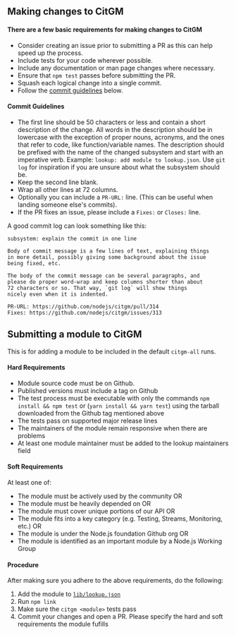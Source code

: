 ## Making changes to CitGM

#### There are a few basic requirements for making changes to CitGM

- Consider creating an issue prior to submitting a PR as this can help speed up
  the process.
- Include tests for your code wherever possible.
- Include any documentation or man page changes where necessary.
- Ensure that `npm test` passes before submitting the PR.
- Squash each logical change into a single commit.
- Follow the [commit guidelines](#commit-guidelines) below.

#### Commit Guidelines

- The first line should be 50 characters or less and contain a short description
  of the change. All words in the description should be in lowercase with the
  exception of proper nouns, acronyms, and the ones that refer to code, like
  function/variable names. The description should be prefixed with the name of
  the changed subsystem and start with an imperative verb. Example:
  `lookup: add module to lookup.json`. Use `git log` for inspiration if you are
  unsure about what the subsystem should be.
- Keep the second line blank.
- Wrap all other lines at 72 columns.
- Optionally you can include a `PR-URL:` line. (This can be useful when landing
  someone else's commits).
- If the PR fixes an issue, please include a `Fixes:` or `Closes:` line.

A good commit log can look something like this:

```
subsystem: explain the commit in one line

Body of commit message is a few lines of text, explaining things
in more detail, possibly giving some background about the issue
being fixed, etc.

The body of the commit message can be several paragraphs, and
please do proper word-wrap and keep columns shorter than about
72 characters or so. That way, `git log` will show things
nicely even when it is indented.

PR-URL: https://github.com/nodejs/citgm/pull/314
Fixes: https://github.com/nodejs/citgm/issues/313
```

## Submitting a module to CitGM

This is for adding a module to be included in the default `citgm-all` runs.

#### Hard Requirements

- Module source code must be on Github.
- Published versions must include a tag on Github
- The test process must be executable with only the commands
  `npm install && npm test` or (`yarn install && yarn test`) using the tarball
  downloaded from the Github tag mentioned above
- The tests pass on supported major release lines
- The maintainers of the module remain responsive when there are problems
- At least one module maintainer must be added to the lookup maintainers field

#### Soft Requirements

At least one of:

- The module must be actively used by the community OR
- The module must be heavily depended on OR
- The module must cover unique portions of our API OR
- The module fits into a key category (e.g. Testing, Streams, Monitoring, etc.)
  OR
- The module is under the Node.js foundation Github org OR
- The module is identified as an important module by a Node.js Working Group

#### Procedure

After making sure you adhere to the above requirements, do the following:

1. Add the module to
   [`lib/lookup.json`](https://github.com/nodejs/citgm/blob/master/lib/lookup.json)
1. Run `npm link`
1. Make sure the `citgm <module>` tests pass
1. Commit your changes and open a PR. Please specify the hard and soft
   requirements the module fufills
